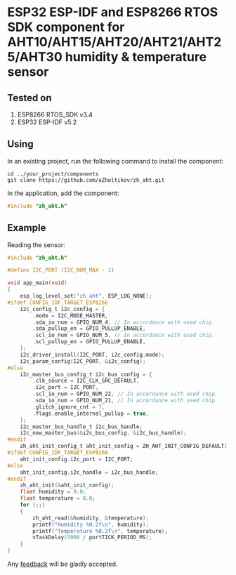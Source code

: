 # ESP32 ESP-IDF and ESP8266 RTOS SDK component for AHT10/AHT15/AHT20/AHT21/AHT25/AHT30 humidity & temperature sensor

## Tested on

1. ESP8266 RTOS_SDK v3.4
2. ESP32 ESP-IDF v5.2

## Using

In an existing project, run the following command to install the component:

```text
cd ../your_project/components
git clone https://github.com/aZholtikov/zh_aht.git
```

In the application, add the component:

```c
#include "zh_aht.h"
```

## Example

Reading the sensor:

```c
#include "zh_aht.h"

#define I2C_PORT (I2C_NUM_MAX - 1)

void app_main(void)
{
    esp_log_level_set("zh_aht", ESP_LOG_NONE);
#ifdef CONFIG_IDF_TARGET_ESP8266
    i2c_config_t i2c_config = {
        .mode = I2C_MODE_MASTER,
        .sda_io_num = GPIO_NUM_4, // In accordance with used chip.
        .sda_pullup_en = GPIO_PULLUP_ENABLE,
        .scl_io_num = GPIO_NUM_5, // In accordance with used chip.
        .scl_pullup_en = GPIO_PULLUP_ENABLE,
    };
    i2c_driver_install(I2C_PORT, i2c_config.mode);
    i2c_param_config(I2C_PORT, &i2c_config);
#else
    i2c_master_bus_config_t i2c_bus_config = {
        .clk_source = I2C_CLK_SRC_DEFAULT,
        .i2c_port = I2C_PORT,
        .scl_io_num = GPIO_NUM_22, // In accordance with used chip.
        .sda_io_num = GPIO_NUM_21, // In accordance with used chip.
        .glitch_ignore_cnt = 7,
        .flags.enable_internal_pullup = true,
    };
    i2c_master_bus_handle_t i2c_bus_handle;
    i2c_new_master_bus(&i2c_bus_config, &i2c_bus_handle);
#endif
    zh_aht_init_config_t aht_init_config = ZH_AHT_INIT_CONFIG_DEFAULT();
#ifdef CONFIG_IDF_TARGET_ESP8266
    aht_init_config.i2c_port = I2C_PORT;
#else
    aht_init_config.i2c_handle = i2c_bus_handle;
#endif
    zh_aht_init(&aht_init_config);
    float humidity = 0.0;
    float temperature = 0.0;
    for (;;)
    {
        zh_aht_read(&humidity, &temperature);
        printf("Humidity %0.2f\n", humidity);
        printf("Temperature %0.2f\n", temperature);
        vTaskDelay(5000 / portTICK_PERIOD_MS);
    }
}
```

Any [feedback](mailto:github@azholtikov.ru) will be gladly accepted.
